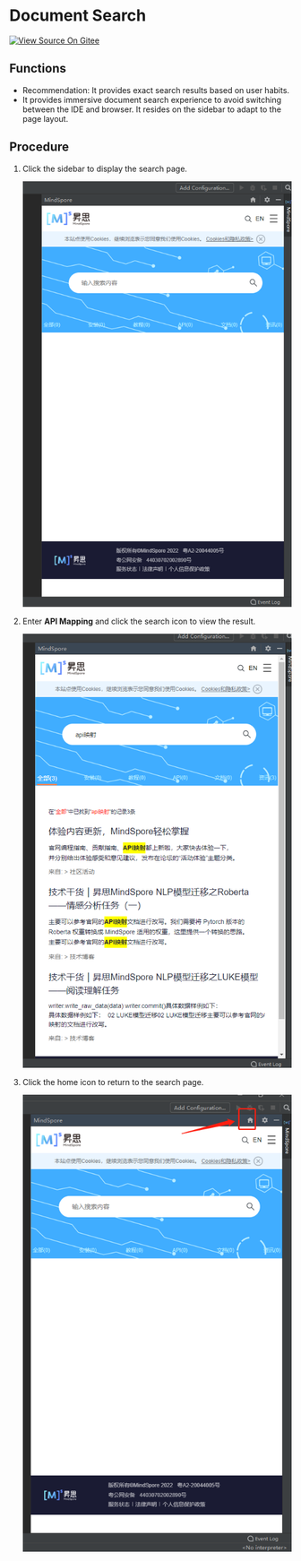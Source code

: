 # Document Search

[![View Source On Gitee](https://mindspore-website.obs.cn-north-4.myhuaweicloud.com/website-images/master/resource/_static/logo_source_en.svg)](https://gitee.com/mindspore/docs/blob/master/docs/devtoolkit/docs/source_en/knowledge_search.md)

## Functions

* Recommendation: It provides exact search results based on user habits.
* It provides immersive document search experience to avoid switching between the IDE and browser. It resides on the sidebar to adapt to the page layout.

## Procedure

1. Click the sidebar to display the search page.

   ![img](images/clip_image072.jpg)

2. Enter **API Mapping** and click the search icon to view the result.

   ![img](images/clip_image074.jpg)

3. Click the home icon to return to the search page.

   ![img](images/clip_image076.jpg)
